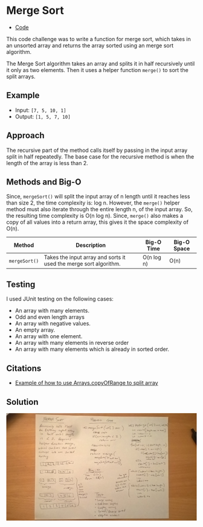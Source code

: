 # Merge Sort
* [Code](../src/main/java/sort)

This code challenge was to write a function for merge sort, which takes in an unsorted array and returns the array sorted using an merge sort algorithm.  

The Merge Sort algorithm takes an array and splits it in half recursively until it only as two elements.  Then it uses a helper function `merge()` to sort the split arrays.

## Example

* Input: `[7, 5, 10, 1]`
* Output: `[1, 5, 7, 10]`


## Approach

The recursive part of the method calls itself by passing in the input array split in half repeatedly.  The base case for the recursive method is when the length of the array is less than 2.


## Methods and Big-O

Since, `mergeSort()` will split the input array of n length until it reaches less than size 2, the time complexity is: log n.  However, the `merge()` helper method must also iterate through the entire length n, of the input array.  So, the resulting time complexity is O(n log n).  Since, `merge()` also makes a copy of all values into a return array, this gives it the space complexity of O(n).


| Method                    | Description                                                                                                                        | Big-O Time  | Big-O Space  |
|---------------------------|-----------------------------------------------------------------------------------|-------------|--------------|
| `mergeSort()`             | Takes the input array and sorts it used the merge sort algorithm.                 | O(n log n)  | O(n)         |


## Testing

I used JUnit testing on the following cases:
* An array with many elements.
* Odd and even length arrays
* An array with negative values.
* An empty array.
* An array with one element.
* An array with many elements in reverse order
* An array with many elements which is already in sorted order.


## Citations

* [Example of how to use Arrays.copyOfRange to split array](https://stackoverflow.com/questions/24169216/how-to-pass-part-of-an-array-as-function-argument-in-java)

## Solution

<img src="../assets/merge-sort.jpg" width="800">





